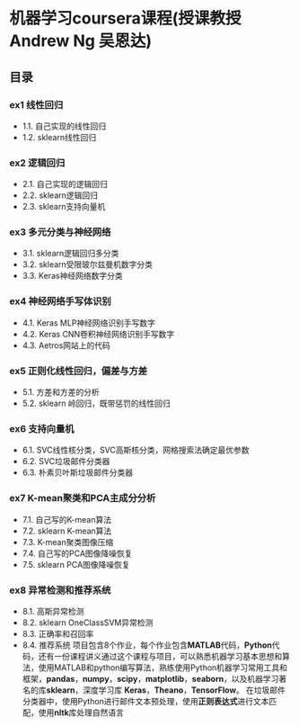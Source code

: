 # 机器学习coursera课程(授课教授 Andrew Ng 吴恩达)
## 目录
### ex1 线性回归
- 1.1. 自己实现的线性回归
- 1.2. sklearn线性回归
### ex2 逻辑回归
- 2.1. 自己实现的逻辑回归
- 2.2. sklearn逻辑回归
- 2.3. sklearn支持向量机  
### ex3 多元分类与神经网络
- 3.1. sklearn逻辑回归多分类
- 3.2. sklearn受限玻尔兹曼机数字分类
- 3.3. Keras神经网络数字分类
### ex4 神经网络手写体识别
- 4.1. Keras MLP神经网络识别手写数字
- 4.2. Keras CNN卷积神经网络识别手写数字
- 4.3. Aetros网站上的代码
### ex5 正则化线性回归，偏差与方差
- 5.1. 方差和方差的分析
- 5.2. sklearn 岭回归，既带惩罚的线性回归
### ex6 支持向量机
- 6.1. SVC线性核分类，SVC高斯核分类，网格搜索法确定最优参数
- 6.2. SVC垃圾邮件分类器
- 6.3. 朴素贝叶斯垃圾邮件分类器
### ex7 K-mean聚类和PCA主成分分析
- 7.1. 自己写的K-mean算法
- 7.2. sklearn K-mean算法
- 7.3. K-mean聚类图像压缩
- 7.4. 自己写的PCA图像降噪恢复
- 7.5. sklearn PCA图像降噪恢复
### ex8 异常检测和推荐系统
- 8.1. 高斯异常检测
- 8.2. sklearn OneClassSVM异常检测
- 8.3. 正确率和召回率
- 8.4. 推荐系统 
项目包含8个作业，每个作业包含**MATLAB**代码，**Python**代码，还有一份课程讲义通过这个课程与项目，可以熟悉机器学习基本思想和算法，使用MATLAB和python编写算法，熟练使用Python机器学习常用工具和框架，**pandas**，**numpy**，**scipy**，**matplotlib**，**seaborn**，以及机器学习著名的库**sklearn**，深度学习库 **Keras**，**Theano**，**TensorFlow**。
在垃圾邮件分类器中，使用Python进行邮件文本预处理，使用**正则表达式**进行文本匹配，使用**nltk**库处理自然语言